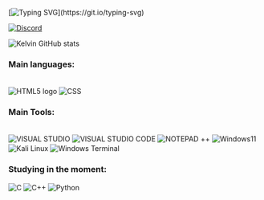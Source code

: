 [![Typing SVG](https://readme-typing-svg.demolab.com?font=Fira+Code&weight=600&size=14&pause=1000&center=true&vCenter=true&width=435&lines=Hello%2C+user.;Welcome+to+my+github+profile!;I'm+known+as+Kelvin%2C.)](https://git.io/typing-svg)



[![Discord](https://img.shields.io/badge/Discord-7289DA?style=for-the-badge&logo=discord&logoColor=white/)](https://discord.com/users/512766721506148352)


![Kelvin GitHub stats](https://github-readme-stats.vercel.app/api?username=chelo-1&show_icons=true&theme=dark)


### Main languages:

<div style="display: inline_block"><br/>
<img src="https://img.shields.io/badge/HTML-239120?style=for-the-badge&logo=html5&logoColor=white" alt="HTML5 logo" align="center">
<img src="https://img.shields.io/badge/CSS-239120?&style=for-the-badge&logo=css3&logoColor=white" alt="CSS" align="center">

<br>

### Main Tools:

<div style="display: inline_block"><br/>
<img src="https://img.shields.io/badge/Visual_Studio-5C2D91?style=for-the-badge&logo=visual%20studio&logoColor=white" alt="VISUAL STUDIO" align="center">
<img src="https://img.shields.io/badge/Visual_Studio_Code-0078D4?style=for-the-badge&logo=visual%20studio%20code&logoColor=white" alt="VISUAL STUDIO CODE" align="center">
<img src="https://img.shields.io/badge/Notepad++-90E59A.svg?style=for-the-badge&logo=notepad%2B%2B&logoColor=black" alt="NOTEPAD ++" align="center">
<img src="https://img.shields.io/badge/Windows-0078D6?style=for-the-badge&logo=windows&logoColor=white" alt="Windows11" align="center">
<img src="https://img.shields.io/badge/Kali_Linux-557C94?style=for-the-badge&logo=kali-linux&logoColor=white" alt="Kali Linux" align="center">
<img src="https://img.shields.io/badge/windows%20terminal-4D4D4D?style=for-the-badge&logo=windows%20terminal&logoColor=white"  alt="Windows Terminal" align="center">

<br>

### Studying in the moment:
<img src="https://img.shields.io/badge/C-00599C?style=for-the-badge&logo=c&logoColor=white" alt="C" align="center">
<img src="https://img.shields.io/badge/C%2B%2B-00599C?style=for-the-badge&logo=c%2B%2B&logoColor=white" alt="C++" align="center">
<img src="https://img.shields.io/badge/Python-3776AB?style=for-the-badge&logo=python&logoColor=white" alt="Python" align="center">








</div>
